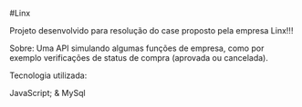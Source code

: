 #Linx 

Projeto desenvolvido para resolução do case proposto pela empresa Linx!!!

Sobre:
Uma API simulando algumas funções de empresa, como por exemplo verificações de status de compra (aprovada ou cancelada). 

Tecnologia utilizada:

JavaScript;
    &
  MySql
